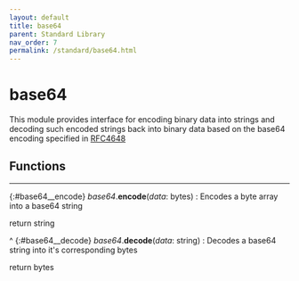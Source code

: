 ```yaml
---
layout: default
title: base64
parent: Standard Library
nav_order: 7
permalink: /standard/base64.html
---
```


# base64

This module provides interface for encoding binary data into strings and 
decoding such encoded strings back into binary data based on the base64 
encoding specified in [RFC4648](https://datatracker.ietf.org/doc/html/rfc4648)



<h2>Functions</h2><hr>

{:#base64__encode} _base64_.**encode**(_data_: bytes)
: Encodes a byte array into a base64 string
   <div class="cite"><span class="hint">return</span> <span>string</span></div>



^
{:#base64__decode} _base64_.**decode**(_data_: string)
: Decodes a base64 string into it's corresponding bytes
   <div class="cite"><span class="hint">return</span> <span>bytes</span></div>



